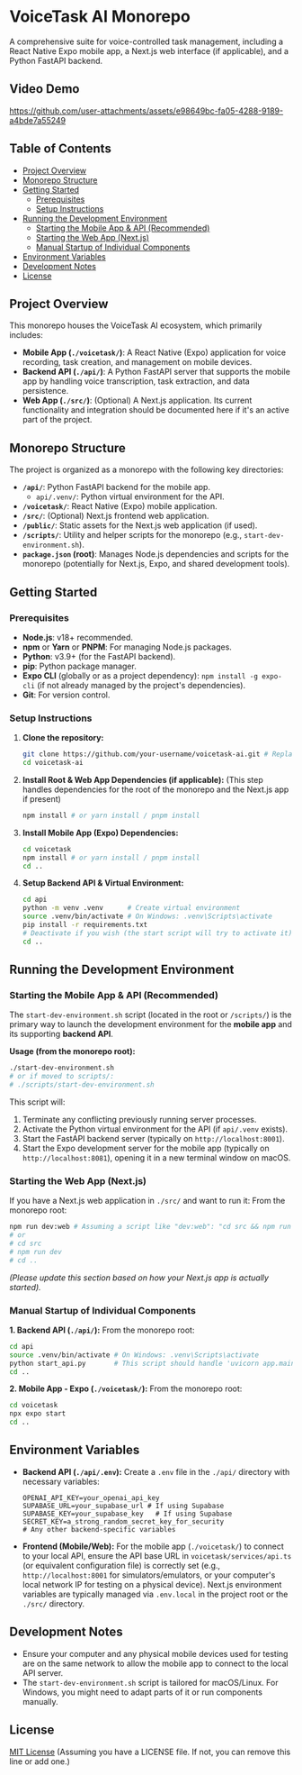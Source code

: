 # VoiceTask AI Monorepo

A comprehensive suite for voice-controlled task management, including a React Native Expo mobile app, a Next.js web interface (if applicable), and a Python FastAPI backend.

## Video Demo
https://github.com/user-attachments/assets/e98649bc-fa05-4288-9189-a4bde7a55249



## Table of Contents

- [Project Overview](#project-overview)
- [Monorepo Structure](#monorepo-structure)
- [Getting Started](#getting-started)
  - [Prerequisites](#prerequisites)
  - [Setup Instructions](#setup-instructions)
- [Running the Development Environment](#running-the-development-environment)
  - [Starting the Mobile App & API (Recommended)](#starting-the-mobile-app--api-recommended)
  - [Starting the Web App (Next.js)](#starting-the-web-app-nextjs)
  - [Manual Startup of Individual Components](#manual-startup-of-individual-components)
- [Environment Variables](#environment-variables)
- [Development Notes](#development-notes)
- [License](#license)

## Project Overview

This monorepo houses the VoiceTask AI ecosystem, which primarily includes:
- **Mobile App (`./voicetask/`)**: A React Native (Expo) application for voice recording, task creation, and management on mobile devices.
- **Backend API (`./api/`)**: A Python FastAPI server that supports the mobile app by handling voice transcription, task extraction, and data persistence.
- **Web App (`./src/`)**: (Optional) A Next.js application. Its current functionality and integration should be documented here if it's an active part of the project.

## Monorepo Structure

The project is organized as a monorepo with the following key directories:

- **`/api/`**: Python FastAPI backend for the mobile app.
  - `api/.venv/`: Python virtual environment for the API.
- **`/voicetask/`**: React Native (Expo) mobile application.
- **`/src/`**: (Optional) Next.js frontend web application.
- **`/public/`**: Static assets for the Next.js web application (if used).
- **`/scripts/`**: Utility and helper scripts for the monorepo (e.g., `start-dev-environment.sh`).
- **`package.json` (root)**: Manages Node.js dependencies and scripts for the monorepo (potentially for Next.js, Expo, and shared development tools).

## Getting Started

### Prerequisites

- **Node.js**: v18+ recommended.
- **npm** or **Yarn** or **PNPM**: For managing Node.js packages.
- **Python**: v3.9+ (for the FastAPI backend).
- **pip**: Python package manager.
- **Expo CLI** (globally or as a project dependency): `npm install -g expo-cli` (if not already managed by the project's dependencies).
- **Git**: For version control.

### Setup Instructions

1.  **Clone the repository:**
    ```bash
    git clone https://github.com/your-username/voicetask-ai.git # Replace with your repo URL
    cd voicetask-ai
    ```

2.  **Install Root & Web App Dependencies (if applicable):**
    (This step handles dependencies for the root of the monorepo and the Next.js app if present)
    ```bash
    npm install # or yarn install / pnpm install
    ```

3.  **Install Mobile App (Expo) Dependencies:**
    ```bash
    cd voicetask
    npm install # or yarn install / pnpm install
    cd ..
    ```

4.  **Setup Backend API & Virtual Environment:**
    ```bash
    cd api
    python -m venv .venv      # Create virtual environment
    source .venv/bin/activate # On Windows: .venv\Scripts\activate
    pip install -r requirements.txt
    # Deactivate if you wish (the start script will try to activate it): deactivate
    cd ..
    ```

## Running the Development Environment

### Starting the Mobile App & API (Recommended)

The `start-dev-environment.sh` script (located in the root or `/scripts/`) is the primary way to launch the development environment for the **mobile app** and its supporting **backend API**.

**Usage (from the monorepo root):**
```bash
./start-dev-environment.sh
# or if moved to scripts/:
# ./scripts/start-dev-environment.sh
```
This script will:
1. Terminate any conflicting previously running server processes.
2. Activate the Python virtual environment for the API (if `api/.venv` exists).
3. Start the FastAPI backend server (typically on `http://localhost:8001`).
4. Start the Expo development server for the mobile app (typically on `http://localhost:8081`), opening it in a new terminal window on macOS.

### Starting the Web App (Next.js)

If you have a Next.js web application in `./src/` and want to run it:
From the monorepo root:
```bash
npm run dev:web # Assuming a script like "dev:web": "cd src && npm run dev" or "next dev" in root package.json
# or
# cd src
# npm run dev
# cd ..
```
*(Please update this section based on how your Next.js app is actually started).*

### Manual Startup of Individual Components

**1. Backend API (`./api/`):**
   From the monorepo root:
   ```bash
   cd api
   source .venv/bin/activate # On Windows: .venv\Scripts\activate
   python start_api.py       # This script should handle 'uvicorn app.main:app --host 0.0.0.0 --port 8001 --reload'
   cd ..
   ```

**2. Mobile App - Expo (`./voicetask/`):**
   From the monorepo root:
   ```bash
   cd voicetask
   npx expo start
   cd ..
   ```

## Environment Variables

-   **Backend API (`./api/.env`):**
    Create a `.env` file in the `./api/` directory with necessary variables:
    ```env
    OPENAI_API_KEY=your_openai_api_key
    SUPABASE_URL=your_supabase_url # If using Supabase
    SUPABASE_KEY=your_supabase_key   # If using Supabase
    SECRET_KEY=a_strong_random_secret_key_for_security
    # Any other backend-specific variables
    ```

-   **Frontend (Mobile/Web):**
    For the mobile app (`./voicetask/`) to connect to your local API, ensure the API base URL in `voicetask/services/api.ts` (or equivalent configuration file) is correctly set (e.g., `http://localhost:8001` for simulators/emulators, or your computer's local network IP for testing on a physical device).
    Next.js environment variables are typically managed via `.env.local` in the project root or the `./src/` directory.

## Development Notes

- Ensure your computer and any physical mobile devices used for testing are on the same network to allow the mobile app to connect to the local API server.
- The `start-dev-environment.sh` script is tailored for macOS/Linux. For Windows, you might need to adapt parts of it or run components manually.

## License

[MIT License](LICENSE) (Assuming you have a LICENSE file. If not, you can remove this line or add one.)
